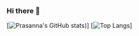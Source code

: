 ### Hi there 👋

<!--
**prpSa/prpSa** is a ✨ _special_ ✨ repository because its `README.md` (this file) appears on your GitHub profile.

Here are some ideas to get you started:

- 🔭 I’m currently working on ...
- 🌱 I’m currently learning ...
- 👯 I’m looking to collaborate on ...
- 🤔 I’m looking for help with ...
- 💬 Ask me about ...
- 📫 How to reach me: ...
- 😄 Pronouns: ...
- ⚡ Fun fact: ...
-->
[![Prasanna's GitHub stats](https://github-readme-stats.vercel.app/api?username=prpSa&show_icons=true&theme=great-gatsby))]
[![Top Langs](https://github-readme-stats.vercel.app/api/top-langs/?username=prpSa&layout=compact)]
